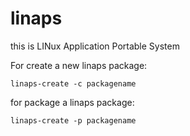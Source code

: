 # linaps
this is LINux Application Portable System

For create a new linaps package:
```
linaps-create -c packagename
```
for package a linaps package:
```
linaps-create -p packagename
```
